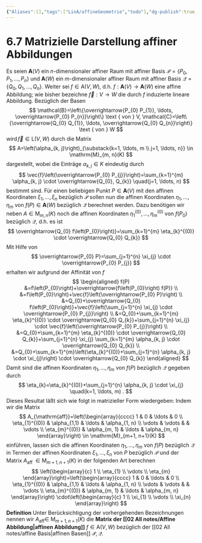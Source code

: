 ```yaml
---
{"Aliases":[],"tags":["LinA/affineGeometrie","todo"],"dg-publish":true,"permalink":"/02-all-notes/6-7-matrizielle-darstellung-affiner-abbildungen/","dgHomeLink":true,"dgPassFrontmatter":true}
---
```


# 6.7 Matrizielle Darstellung affiner Abbildungen
Es seien $\mathbf{A}(V)$ ein $n$-dimensionaler affiner Raum mit affiner Basis $\mathcal{P}=\left\{P_{0}, P_{1}, \ldots, P_{n}\right\}$ und $\mathbf{A}(W)$ ein $m$-dimensionaler affiner Raum mit affiner Basis $\mathcal{Q}=\left\{Q_{0}, Q_{1}, \ldots, Q_{n}\right\}$. Weiter sei $f \in \mathrm{A}(V, W)$, d.h. $f: \mathbf{A}(V) \longrightarrow \mathbf{A}(W)$ eine affine Abbildung; wie bisher bezeichne $\vec{f}: V \longrightarrow W$ die durch $f$ induzierte lineare Abbildung. Bezüglich der Basen
$$
\mathcal{B}=\left\{\overrightarrow{P_{0} P_{1}}, \ldots, \overrightarrow{P_{0} P_{n}}\right\} \text { von } V, \mathcal{C}=\left\{\overrightarrow{Q_{0} Q_{1}}, \ldots, \overrightarrow{Q_{0} Q_{n}}\right\} \text { von } W
$$
$\operatorname{wird} \vec{f} \in \mathrm{L}(V, W)$ durch die Matrix
$$
A=\left(\alpha_{k, j}\right)_{\substack{k=1, \ldots, m \\ j=1, \ldots, n}} \in \mathrm{M}_{m, n}(K)
$$
dargestellt, wobei die Einträge $\alpha_{k, j} \in K$ eindeutig durch
$$
\vec{f}\left(\overrightarrow{P_{0} P_{j}}\right)=\sum_{k=1}^{m} \alpha_{k, j} \cdot \overrightarrow{Q_{0}, Q_{k}} \quad(j=1, \ldots, n)
$$
bestimmt sind.
Für einen beliebigen Punkt $P \in \mathbf{A}(V)$ mit den affinen Koordinaten $\xi_{1}, \ldots, \xi_{n}$ bezüglich $\mathcal{P}$ sollen nun die affinen Koordinaten $\eta_{1}, \ldots, \eta_{m}$ von $f(P) \in \mathbf{A}(W)$ bezüglich $\mathcal{Q}$ berechnet werden. Dazu benötigen wir neben $A \in \mathrm{M}_{m, n}(K)$ noch die affinen Koordinaten $\eta_{1}^{(0)}, \ldots, \eta_{m}^{(0)}$ von $f\left(P_{0}\right)$ bezüglich $\mathcal{Q}$, d.h. es ist
$$
\overrightarrow{Q_{0} f\left(P_{0}\right)}=\sum_{k=1}^{m} \eta_{k}^{(0)} \cdot \overrightarrow{Q_{0} Q_{k}}
$$
Mit Hilfe von
$$
\overrightarrow{P_{0} P}=\sum_{j=1}^{n} \xi_{j} \cdot \overrightarrow{P_{0} P_{j}}
$$
erhalten wir aufgrund der Affinität von $f$
$$
\begin{aligned}
f(P) &=f\left(P_{0}\right)+\overrightarrow{f\left(P_{0}\right) f(P)} \\
&=f\left(P_{0}\right)+\vec{f}\left(\overrightarrow{P_{0} P}\right) \\
&=Q_{0}+\overrightarrow{Q_{0} f\left(P_{0}\right)}+\vec{f}\left(\sum_{j=1}^{n} \xi_{j} \cdot \overrightarrow{P_{0} P_{j}}\right) \\
&=Q_{0}+\sum_{k=1}^{m} \eta_{k}^{(0)} \cdot \overrightarrow{Q_{0} Q_{k}}+\sum_{j=1}^{n} \xi_{j} \cdot \vec{f}\left(\overrightarrow{P_{0} P_{j}}\right) \\
&=Q_{0}+\sum_{k=1}^{m} \eta_{k}^{(0)} \cdot \overrightarrow{Q_{0} Q_{k}}+\sum_{j=1}^{n} \xi_{j} \sum_{k=1}^{m} \alpha_{k, j} \cdot \overrightarrow{Q_{0} Q_{k}} \\
&=Q_{0}+\sum_{k=1}^{m}\left(\eta_{k}^{(0)}+\sum_{j=1}^{n} \alpha_{k, j} \cdot \xi_{j}\right) \cdot \overrightarrow{Q_{0} Q_{k}}
\end{aligned}
$$
Damit sind die affinen Koordinaten $\eta_{1}, \ldots, \eta_{m}$ von $f(P)$ bezüglich $\mathcal{Q}$ gegeben durch
$$
\eta_{k}=\eta_{k}^{(0)}+\sum_{j=1}^{n} \alpha_{k, j} \cdot \xi_{j} \quad(k=1, \ldots, m) .
$$
Dieses Resultat läßt sich wie folgt in matrizieller Form wiedergeben: Indem wir die Matrix
$$
A_{\mathrm{aff}}=\left(\begin{array}{cccc}
1 & 0 & \ldots & 0 \\
\eta_{1}^{(0)} & \alpha_{1,1} & \ldots & \alpha_{1, n} \\
\vdots & \vdots & & \vdots \\
\eta_{m}^{(0)} & \alpha_{m, 1} & \ldots & \alpha_{m, n}
\end{array}\right) \in \mathrm{M}_{m+1, n+1}(K)
$$
einführen, lassen sich die affinen Koordinaten $\eta_{1}, \ldots, \eta_{m}$ von $f(P)$ bezüglich $\mathcal{Q}$ in Termen der affinen Koordinaten $\xi_{1}, \ldots, \xi_{n}$ von $P$ bezüglich $\mathcal{P}$ und der Matrix $A_{\text {aff }} \in \operatorname{M}_{m+1, n+1}(K)$ in der folgenden Art berechnen
$$
\left(\begin{array}{c}
1 \\
\eta_{1} \\
\vdots \\
\eta_{m}
\end{array}\right)=\left(\begin{array}{cccc}
1 & 0 & \ldots & 0 \\
\eta_{1}^{(0)} & \alpha_{1,1} & \ldots & \alpha_{1, n} \\
\vdots & \vdots & & \vdots \\
\eta_{m}^{(0)} & \alpha_{m, 1} & \ldots & \alpha_{m, n}
\end{array}\right) \cdot\left(\begin{array}{c}
1 \\
\xi_{1} \\
\vdots \\
\xi_{n}
\end{array}\right)
$$
**Definition** Unter Berücksichtigung der vorhergehenden Bezeichnungen nennen wir $A_{\mathrm{aff}} \in$ $\mathrm{M}_{m+1, n+1}(K)$ die **Matrix der [[02 All notes/Affine Abbildung|affinen Abbildung]]** $f \in \mathrm{A}(V, W)$ bezüglich der [[02 All notes/affine Basis|affinen Basen]] $\mathcal{P}, \mathcal{Q}$.